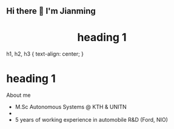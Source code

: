 ## Hi there 👋  I'm Jianming

<center> <h1>heading 1</h1> </center>

h1, h2, h3 {
  text-align: center;
}

<p align="center">
  <h1>heading 1</h1>
</p>

About me
- M.Sc Autonomous Systems @ KTH & UNITN
- 
- 5 years of working experience in automobile R&D (Ford, NIO)

<!--
**jhan15/jhan15** is a ✨ _special_ ✨ repository because its `README.md` (this file) appears on your GitHub profile.

Here are some ideas to get you started:

- 🔭 I’m currently working on ...
- 🌱 I’m currently learning ...
- 👯 I’m looking to collaborate on ...
- 🤔 I’m looking for help with ...
- 💬 Ask me about ...
- 📫 How to reach me: ...
- 😄 Pronouns: ...
- ⚡ Fun fact: ...

<p align="center">
  <b>Some Links:</b><br>
  <a href="#">Link 1</a> |
  <a href="#">Link 2</a> |
  <a href="#">Link 3</a>
  <br><br>
  <img src="http://s.4cdn.org/image/title/105.gif">
</p>
-->

